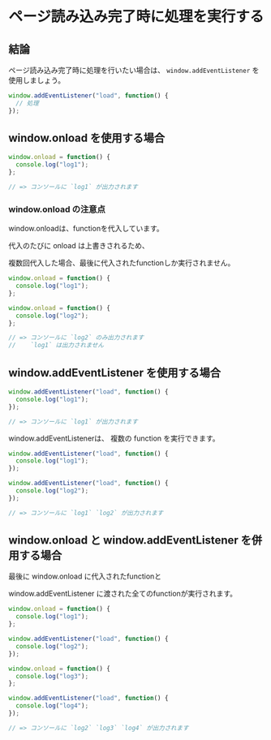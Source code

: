 # ページ読み込み完了時に処理を実行する

## 結論

ページ読み込み完了時に処理を行いたい場合は、 `window.addEventListener` を使用しましょう。

```js
window.addEventListener("load", function() {
  // 処理
});
```

## window.onload を使用する場合

```js
window.onload = function() {
  console.log("log1");
};

// => コンソールに `log1` が出力されます
```

### window.onload の注意点

window.onloadは、functionを代入しています。

代入のたびに onload は上書きされるため、

複数回代入した場合、最後に代入されたfunctionしか実行されません。

```js
window.onload = function() {
  console.log("log1");
};

window.onload = function() {
  console.log("log2");
};

// => コンソールに `log2` のみ出力されます
//    `log1` は出力されません
```

## window.addEventListener を使用する場合

```js
window.addEventListener("load", function() {
  console.log("log1");
});

// => コンソールに `log1` が出力されます
```

window.addEventListenerは、
複数の function を実行できます。

```js
window.addEventListener("load", function() {
  console.log("log1");
});

window.addEventListener("load", function() {
  console.log("log2");
});

// => コンソールに `log1` `log2` が出力されます
```

## window.onload と window.addEventListener を併用する場合

最後に window.onload に代入されたfunctionと

window.addEventListener に渡された全てのfunctionが実行されます。

```js
window.onload = function() {
  console.log("log1");
};

window.addEventListener("load", function() {
  console.log("log2");
});

window.onload = function() {
  console.log("log3");
};

window.addEventListener("load", function() {
  console.log("log4");
});

// => コンソールに `log2` `log3` `log4` が出力されます
```

